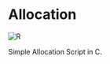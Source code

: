 # Allocation

![R](https://user-images.githubusercontent.com/96519971/148649145-ecf86ecb-86b5-497b-a612-0e558a46c0f2.gif)

Simple Allocation Script in C.

